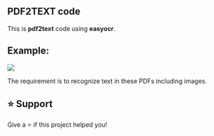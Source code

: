 PDF2TEXT code
-----------------

This is <b>pdf2text</b> code using <b>easyocr</b>.

Example:
--------------------
<img src = "png/image.png">

The requirement is to recognize text in these PDFs including images.

⭐️ Support
------------------
Give a ⭐️ if this project helped you!
